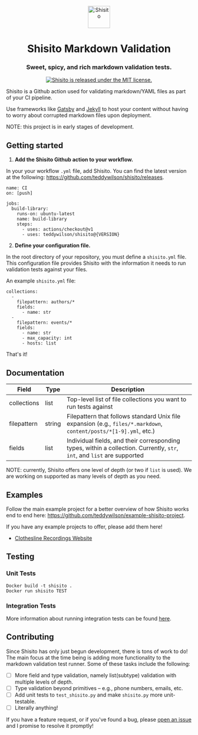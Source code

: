<p align="center">
  <a href="https://www.github.com/shisito">
    <img alt="Shisito" src="https://s3.amazonaws.com/pix.iemoji.com/images/emoji/apple/ios-12/256/hot-pepper.png" width="60" />
  </a>
</p>
<h1 align="center">
  Shisito Markdown Validation
</h1>
<h3 align="center">
  Sweet, spicy, and rich markdown validation tests.
</h3>
<p align="center">
  <a href="https://github.com/teddywilson/shisito/blob/master/LICENSE">
    <img src="https://img.shields.io/badge/license-MIT-blue.svg" alt="Shisito is released under the MIT license." />
  </a>
</p>

Shisito is a Github action used for validating markdown/YAML files as part of your CI pipeline.

Use frameworks like [Gatsby](https://github.com/gatsbyjs/gatsby) and
[Jekyll](https://jekyllrb.com/) to host your content without having to
worry about corrupted markdown files upon deployment.

NOTE: this project is in early stages of development.

## Getting started

1. **Add the Shisito Github action to your workflow.**

In your your workflow `.yml` file, add Shisito. You can find the latest version at the following: https://github.com/teddywilson/shisito/releases.

```
name: CI
on: [push]

jobs:
  build-library:
    runs-on: ubuntu-latest
    name: build-library
    steps:
      - uses: actions/checkout@v1
      - uses: teddywilson/shisito@{VERSION}
```

2. **Define your configuration file.**

In the root directory of your repository, you must define a `shisito.yml` file. This configuration file provides Shisito with the information it needs to run validation tests against your files.

An example `shisito.yml` file:

```
collections:
  -
    filepattern: authors/*
    fields:
      - name: str    
  -
    filepattern: events/*
    fields:
      - name: str
      - max_capacity: int
      - hosts: list
```

That's it!

## Documentation

| Field | Type | Description |
|-------|------|-------------|
|collections|list|Top-level list of file collections you want to run tests against|
|filepattern|string|Filepattern that follows standard Unix file expansion (e.g., `files/*.markdown`, `content/posts/*[1-9].yml`, etc.)|
|fields|list|Individual fields, and their corresponding types, within a collection. Currently, `str`, `int`, and `list` are supported|

NOTE: currently, Shisito offers one level of depth (or two if `list` is used). We are working on supported as many levels of depth as you need.

## Examples
Follow the main example project for a better overview of how Shisito works end to end here: https://github.com/teddywilson/example-shisito-project.

If you have any example projects to offer, please add them here!

- [Clothesline Recordings Website](https://github.com/teddywilson/clothesline-recordings)

## Testing

### Unit Tests
```
Docker build -t shisito .
Docker run shisito TEST
```

### Integration Tests
More information about running integration tests can be found [here](https://github.com/teddywilson/shisito-markdown-validation/tree/main/integration).

## Contributing
Since Shisito has only just begun development, there is tons of work to do! The main focus at the time being is adding more functionality to the markdown validation test runner. Some of these tasks include the following:
- [ ] More field and type validation, namely list(subtype) validation with multiple levels of depth.
- [ ] Type validation beyond primitives – e.g., phone numbers, emails, etc.
- [ ] Add unit tests to `test_shisito.py` and make `shisito.py` more unit-testable.
- [ ] Literally anything!

If you have a feature request, or if you've found a bug, please [open an issue](https://github.com/teddywilson/shisito-markdown-validation/issues) and I promise to resolve it promptly!
